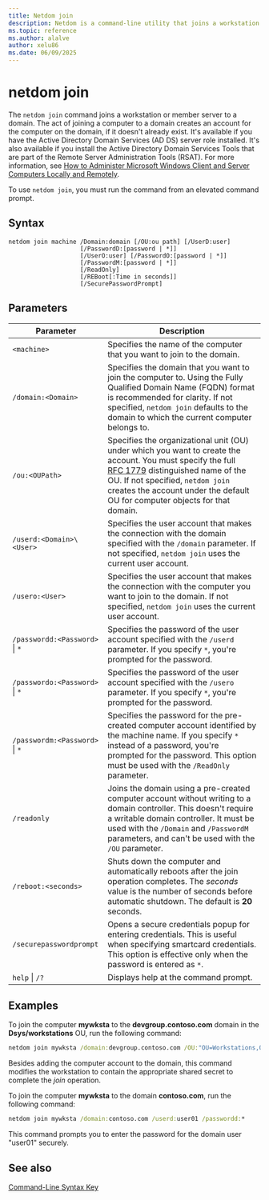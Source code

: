 ```yaml
---
title: Netdom join
description: Netdom is a command-line utility that joins a workstation or member server to a domain in Windows Server.
ms.topic: reference
ms.author: alalve
author: xelu86
ms.date: 06/09/2025
---
```


# netdom join

The `netdom join` command joins a workstation or member server to a domain. The act of joining a computer to a domain creates an account for the computer on the domain, if it doesn't already exist. It's available if you have the Active Directory Domain Services (AD DS) server role installed. It's also available if you install the Active Directory Domain Services Tools that are part of the Remote Server Administration Tools (RSAT). For more information, see [How to Administer Microsoft Windows Client and Server Computers Locally and Remotely](/previous-versions/windows/it-pro/windows-server-2008-R2-and-2008/ee649281(v=ws.10)).

To use `netdom join`, you must run the command from an elevated command prompt.

## Syntax

```
netdom join machine /Domain:domain [/OU:ou path] [/UserD:user]
                    [/PasswordD:[password | *]]
                    [/UserO:user] [/PasswordO:[password | *]]
                    [/PasswordM:[password | *]]
                    [/ReadOnly]
                    [/REBoot[:Time in seconds]]
                    [/SecurePasswordPrompt]
```

## Parameters

| Parameter | Description |
|-----------|-------------|
| `<machine>` | Specifies the name of the computer that you want to join to the domain. |
| `/domain:<Domain>` | Specifies the domain that you want to join the computer to. Using the Fully Qualified Domain Name (FQDN) format is recommended for clarity. If not specified, `netdom join` defaults to the domain to which the current computer belongs to. |
| `/ou:<OUPath>` | Specifies the organizational unit (OU) under which you want to create the account. You must specify the full [RFC 1779](https://www.rfc-editor.org/rfc/rfc1779) distinguished name of the OU. If not specified, `netdom join` creates the account under the default OU for computer objects for that domain. |
| `/userd:<Domain>\<User>` | Specifies the user account that makes the connection with the domain specified with the `/domain` parameter. If not specified, `netdom join` uses the current user account. |
| `/usero:<User>` | Specifies the user account that makes the connection with the computer you want to join to the domain. If not specified, `netdom join` uses the current user account. |
| `/passwordd:<Password>` \| `*` | Specifies the password of the user account specified with the `/userd` parameter. If you specify `*`, you're prompted for the password. |
| `/passwordo:<Password>` \| `*` | Specifies the password of the user account specified with the `/usero` parameter. If you specify `*`, you're prompted for the password. |
| `/passwordm:<Password>` \| `*` | Specifies the password for the pre-created computer account identified by the machine name. If you specify `*` instead of a password, you're prompted for the password. This option must be used with the `/ReadOnly` parameter. |
| `/readonly` | Joins the domain using a pre-created computer account without writing to a domain controller. This doesn't require a writable domain controller. It must be used with the `/Domain` and `/PasswordM` parameters, and can't be used with the `/OU` parameter. |
| `/reboot:<seconds>` | Shuts down the computer and automatically reboots after the join operation completes. The *seconds* value is the number of seconds before automatic shutdown. The default is **20** seconds. |
| `/securepasswordprompt` | Opens a secure credentials popup for entering credentials. This is useful when specifying smartcard credentials. This option is effective only when the password is entered as `*`. |
| `help` \| `/?` | Displays help at the command prompt. |

## Examples

To join the computer **mywksta** to the **devgroup.contoso.com** domain in the **Dsys/workstations** OU, run the following command:

```cmd
netdom join mywksta /domain:devgroup.contoso.com /OU:"OU=Workstations,OU=Dsys,DC=devgroup,DC=contoso,DC=com"
```

Besides adding the computer account to the domain, this command modifies the workstation to contain the appropriate shared secret to complete the *join* operation.

To join the computer **mywksta** to the domain **contoso.com**, run the following command:

```cmd
netdom join mywksta /domain:contoso.com /userd:user01 /passwordd:*
```

This command prompts you to enter the password for the domain user "user01" securely.

## See also

[Command-Line Syntax Key](command-line-syntax-key.md)
